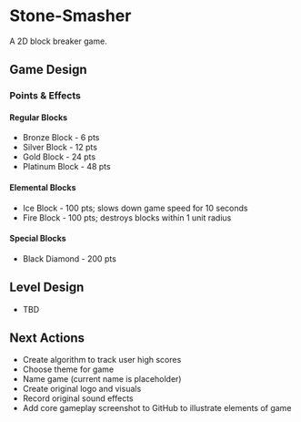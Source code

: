# Stone-Smasher
A 2D block breaker game.

## Game Design

### Points & Effects

#### Regular Blocks
- Bronze Block - 6 pts
- Silver Block - 12 pts
- Gold Block - 24 pts
- Platinum Block - 48 pts

#### Elemental Blocks
- Ice Block - 100 pts; slows down game speed for 10 seconds
- Fire Block - 100 pts; destroys blocks within 1 unit radius

#### Special Blocks
- Black Diamond - 200 pts

## Level Design
- TBD

## Next Actions
- Create algorithm to track user high scores
- Choose theme for game
- Name game (current name is placeholder)
- Create original logo and visuals
- Record original sound effects
- Add core gameplay screenshot to GitHub to illustrate elements of game
